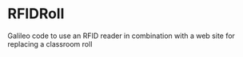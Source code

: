 # RFIDRoll
Galileo code to use an RFID reader in combination with a web site for replacing a classroom roll
